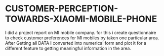 # CUSTOMER-PERCEPTION-TOWARDS-XIAOMI-MOBILE-PHONE
I did a project report on MI mobile company. for this i create questionnaire to check customer preferences for MI mobiles by taken one particular area. After Getting all DATA I converted into numerical form and plot it for a different feature to getting meaningful information in the area.
